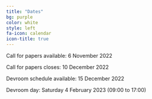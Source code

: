 ```yaml
---
title: "Dates"
bg: purple
color: white
style: left
fa-icon: calendar
icon-title: true
---
```


Call for papers available: 6 November 2022

Call for papers closes: 10 December 2022

Devroom schedule available: 15 December 2022

Devroom day: Saturday 4 February 2023 (09:00 to 17:00)
